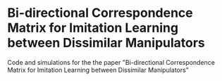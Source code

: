 # Bi-directional Correspondence Matrix for Imitation Learning between Dissimilar Manipulators
Code and simulations for the the paper "Bi-directional  Correspondence Matrix for Imitation Learning between Dissimilar Manipulators"
